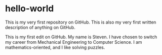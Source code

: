 # hello-world
This is my very first repository on GitHub. This is also my very first written description of anything on GitHub.

This is my first edit on GitHub.
My name is Steven. I have chosen to switch my career from Mechanical Engineering to Computer Science. I am mathematics-oriented, and I like solving puzzles.
